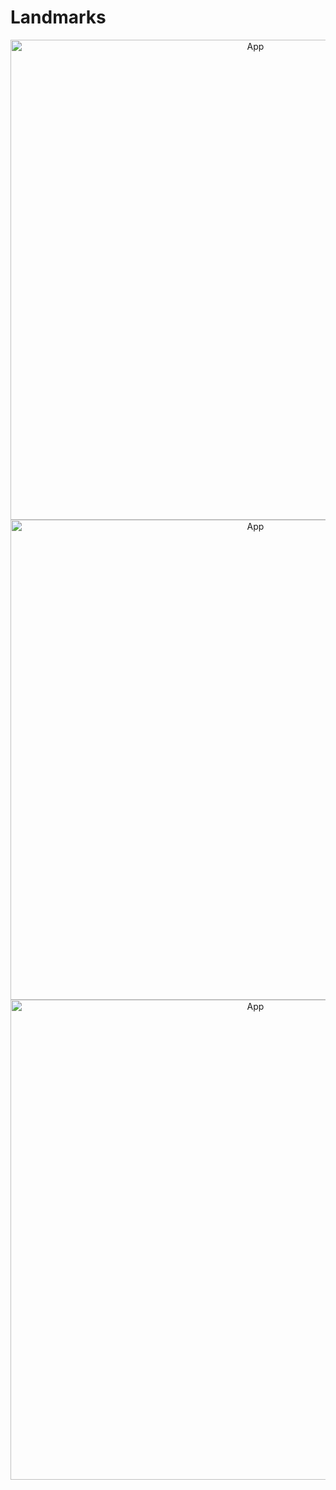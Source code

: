 # Landmarks

<p align="center">
  <img src="https://github.com/jaroshevskii/landmarks/assets/72662383/405f1bcf-d06c-4ecf-97bb-22e13c50bfe7" alt="App" height="768px">
  <img src="https://github.com/jaroshevskii/landmarks/assets/72662383/dc025903-f8ec-4f1e-8116-f4cca8822113" alt="App" height="768px">
  <img src="https://github.com/jaroshevskii/landmarks/assets/72662383/a55da102-14a0-462c-8f81-e3381ec89662" alt="App" height="768px">
</p>
